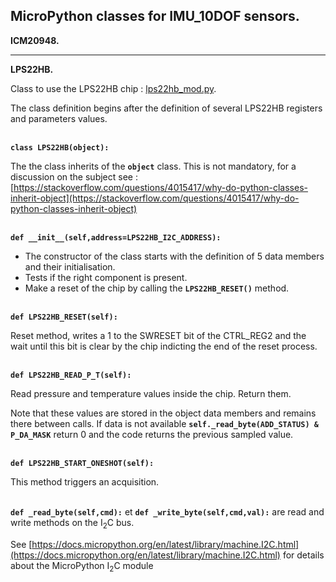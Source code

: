 ## MicroPython classes for IMU_10DOF sensors.

**ICM20948.**

-----
**LPS22HB.**

Class to use the LPS22HB chip : [lps22hb_mod.py](lps22hb_mod.py).

The class definition begins after the definition of several LPS22HB registers and parameters values.

\
**`class LPS22HB(object):`**

The the class inherits of the **`object`** class. This is not mandatory, for a discussion on the subject see : [https://stackoverflow.com/questions/4015417/why-do-python-classes-inherit-object](https://stackoverflow.com/questions/4015417/why-do-python-classes-inherit-object)

\
**`def __init__(self,address=LPS22HB_I2C_ADDRESS):`**

- The constructor of the class starts with the definition of 5 data members and their initialisation.
- Tests if the right component is present.
-  Make a reset of the chip by calling the **`LPS22HB_RESET()`** method.

\
**`def LPS22HB_RESET(self):`**

Reset method, writes a 1 to the SWRESET bit of the CTRL_REG2 and the wait until this bit is clear by the chip indicting the end of the reset process.

\
**`def LPS22HB_READ_P_T(self):`**

Read pressure and temperature values inside the chip. Return them.

Note that these values are stored in the object data members and remains there between calls. If data is not available **`self._read_byte(ADD_STATUS) & P_DA_MASK`** return 0 and the code returns the previous sampled value.

\
**`def LPS22HB_START_ONESHOT(self):`**

This method triggers an acquisition.

\
 **`def _read_byte(self,cmd):`** et **`def _write_byte(self,cmd,val):`** are read and write methods on the I<sub>2</sub>C bus.
 
 See [https://docs.micropython.org/en/latest/library/machine.I2C.html](https://docs.micropython.org/en/latest/library/machine.I2C.html) for details about the MicroPython I<sub>2</sub>C module
 
 

